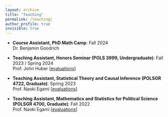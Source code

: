 ```yaml
---
layout: archive
title: "Teaching"
permalink: /teaching/
author_profile: true
invisible: true
---
```


* **Course Assistant, PhD Math Camp**: Fall 2024<br>
  Dr. Benjamin Goodrich

* **Teaching Assistant, Honors Seminar (POLS 3999, Undergraduate)**: Fall 2023 / Spring 2024<br>
  Prof. John Huber [<a href="/files/POLSUN3999_evals_Devaux.pdf" target="_blank">evaluations</a>]

* **Teaching Assistant, Statistical Theory and Causal Inference (POLSGR 4722, Graduate)**: Spring 2023<br>
  Prof. Naoki Egami [<a href="/files/POLS4722_evals_Devaux.pdf" target="_blank">evaluations</a>]

* **Teaching Assistant, Mathematics and Statistics for Political Science (POLSGR 4700, Graduate)**: Fall 2022<br>
  Prof. Naoki Egami [<a href="/files/POLS4700_evals_Devaux.pdf" target="_blank">evaluations</a>]

